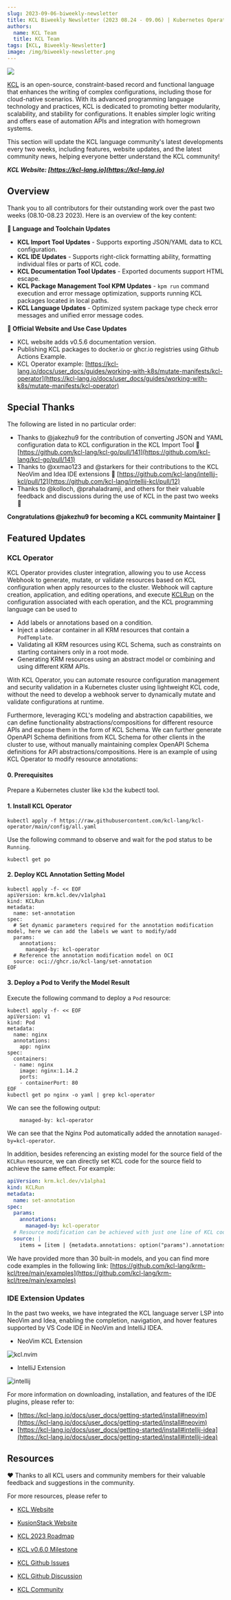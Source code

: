 ```yaml
---
slug: 2023-09-06-biweekly-newsletter
title: KCL Biweekly Newsletter (2023 08.24 - 09.06) | Kubernetes Operator, IDE Extensions and v0.5.6 are out!
authors:
  name: KCL Team
  title: KCL Team
tags: [KCL, Biweekly-Newsletter]
image: /img/biweekly-newsletter.png
---
```


![](/img/biweekly-newsletter.png)

[KCL](https://github.com/kcl-lang) is an open-source, constraint-based record and functional language that enhances the writing of complex configurations, including those for cloud-native scenarios. With its advanced programming language technology and practices, KCL is dedicated to promoting better modularity, scalability, and stability for configurations. It enables simpler logic writing and offers ease of automation APIs and integration with homegrown systems.

This section will update the KCL language community's latest developments every two weeks, including features, website updates, and the latest community news, helping everyone better understand the KCL community!

**_KCL Website: [https://kcl-lang.io](https://kcl-lang.io)_**

## Overview

Thank you to all contributors for their outstanding work over the past two weeks (08.10-08.23 2023). Here is an overview of the key content:

**🔧 Language and Toolchain Updates**

- **KCL Import Tool Updates** - Supports exporting JSON/YAML data to KCL configuration.
- **KCL IDE Updates** - Supports right-click formatting ability, formatting individual files or parts of KCL code.
- **KCL Documentation Tool Updates** - Exported documents support HTML escape.
- **KCL Package Management Tool KPM Updates** - `kpm run` command execution and error message optimization, supports running KCL packages located in local paths.
- **KCL Language Updates** - Optimized system package type check error messages and unified error message codes.

**📰 Official Website and Use Case Updates**

- KCL website adds v0.5.6 documentation version.
- Publishing KCL packages to docker.io or ghcr.io registries using Github Actions Example.
- KCL Operator example: [https://kcl-lang.io/docs/user_docs/guides/working-with-k8s/mutate-manifests/kcl-operator](https://kcl-lang.io/docs/user_docs/guides/working-with-k8s/mutate-manifests/kcl-operator)

## Special Thanks

The following are listed in no particular order:

- Thanks to @jakezhu9 for the contribution of converting JSON and YAML configuration data to KCL configuration in the KCL Import Tool 🙌 [https://github.com/kcl-lang/kcl-go/pull/141](https://github.com/kcl-lang/kcl-go/pull/141)
- Thanks to @xxmao123 and @starkers for their contributions to the KCL NeoVim and Idea IDE extensions 🙌 [https://github.com/kcl-lang/intellij-kcl/pull/12](https://github.com/kcl-lang/intellij-kcl/pull/12)
- Thanks to @kolloch, @prahaladramji, and others for their valuable feedback and discussions during the use of KCL in the past two weeks 🙌

**Congratulations @jakezhu9 for becoming a KCL community Maintainer 🎉**

## Featured Updates

### KCL Operator

KCL Operator provides cluster integration, allowing you to use Access Webhook to generate, mutate, or validate resources based on KCL configuration when apply resources to the cluster. Webhook will capture creation, application, and editing operations, and execute [KCLRun](https://github.com/kcl-lang/krm-kcl) on the configuration associated with each operation, and the KCL programming language can be used to

- Add labels or annotations based on a condition.
- Inject a sidecar container in all KRM resources that contain a `PodTemplate`.
- Validating all KRM resources using KCL Schema, such as constraints on starting containers only in a root mode.
- Generating KRM resources using an abstract model or combining and using different KRM APIs.

With KCL Operator, you can automate resource configuration management and security validation in a Kubernetes cluster using lightweight KCL code, without the need to develop a webhook server to dynamically mutate and validate configurations at runtime.

Furthermore, leveraging KCL's modeling and abstraction capabilities, we can define functionality abstractions/compositions for different resource APIs and expose them in the form of KCL Schema. We can further generate OpenAPI Schema definitions from KCL Schema for other clients in the cluster to use, without manually maintaining complex OpenAPI Schema definitions for API abstractions/compositions. Here is an example of using KCL Operator to modify resource annotations:

#### 0. Prerequisites

Prepare a Kubernetes cluster like `k3d` the kubectl tool.

#### 1. Install KCL Operator

```shell
kubectl apply -f https://raw.githubusercontent.com/kcl-lang/kcl-operator/main/config/all.yaml
```

Use the following command to observe and wait for the pod status to be `Running`.

```shell
kubectl get po
```

#### 2. Deploy KCL Annotation Setting Model

```shell
kubectl apply -f- << EOF
apiVersion: krm.kcl.dev/v1alpha1
kind: KCLRun
metadata:
  name: set-annotation
spec:
  # Set dynamic parameters required for the annotation modification model, here we can add the labels we want to modify/add
  params:
    annotations:
      managed-by: kcl-operator
  # Reference the annotation modification model on OCI
  source: oci://ghcr.io/kcl-lang/set-annotation
EOF
```

#### 3. Deploy a Pod to Verify the Model Result

Execute the following command to deploy a `Pod` resource:

```shell
kubectl apply -f- << EOF
apiVersion: v1
kind: Pod
metadata:
  name: nginx
  annotations:
    app: nginx
spec:
  containers:
  - name: nginx
    image: nginx:1.14.2
    ports:
    - containerPort: 80
EOF
kubectl get po nginx -o yaml | grep kcl-operator
```

We can see the following output:

```shell
    managed-by: kcl-operator
```

We can see that the Nginx Pod automatically added the annotation `managed-by=kcl-operator`.

In addition, besides referencing an existing model for the source field of the `KCLRun` resource, we can directly set KCL code for the source field to achieve the same effect. For example:

```yaml
apiVersion: krm.kcl.dev/v1alpha1
kind: KCLRun
metadata:
  name: set-annotation
spec:
  params:
    annotations:
      managed-by: kcl-operator
  # Resource modification can be achieved with just one line of KCL code
  source: |
    items = [item | {metadata.annotations: option("params").annotations} for item in option("items")]
```

We have provided more than 30 built-in models, and you can find more code examples in the following link: [https://github.com/kcl-lang/krm-kcl/tree/main/examples](https://github.com/kcl-lang/krm-kcl/tree/main/examples)

### IDE Extension Updates

In the past two weeks, we have integrated the KCL language server LSP into NeoVim and Idea, enabling the completion, navigation, and hover features supported by VS Code IDE in NeoVim and IntelliJ IDEA.

- NeoVim KCL Extension

![kcl.nvim](/img/docs/tools/Ide/neovim/overview.png)

- IntelliJ Extension

![intellij](/img/docs/tools/Ide/intellij/overview.png)

For more information on downloading, installation, and features of the IDE plugins, please refer to:

- [https://kcl-lang.io/docs/user_docs/getting-started/install#neovim](https://kcl-lang.io/docs/user_docs/getting-started/install#neovim)
- [https://kcl-lang.io/docs/user_docs/getting-started/install#intellij-idea](https://kcl-lang.io/docs/user_docs/getting-started/install#intellij-idea)

## Resources

❤️ Thanks to all KCL users and community members for their valuable feedback and suggestions in the community.

For more resources, please refer to

- [KCL Website](https://kcl-lang.io/)
- [KusionStack Website](https://kusionstack.io/)

- [KCL 2023 Roadmap](https://kcl-lang.io/docs/community/release-policy/roadmap)
- [KCL v0.6.0 Milestone](https://github.com/kcl-lang/kcl/milestone/6)
- [KCL Github Issues](https://github.com/kcl-lang/kcl/issues)
- [KCL Github Discussion](https://github.com/orgs/kcl-lang/discussions)
- [KCL Community](https://github.com/kcl-lang/community)
